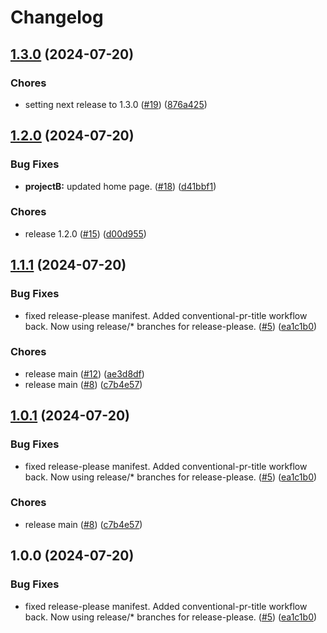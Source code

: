 # Changelog

## [1.3.0](https://github.com/lpezet/testing-release-please/compare/project-b-v1.2.0...project-b-v1.3.0) (2024-07-20)


### Chores

* setting next release to 1.3.0 ([#19](https://github.com/lpezet/testing-release-please/issues/19)) ([876a425](https://github.com/lpezet/testing-release-please/commit/876a4257ec4b6dcdfbd56a8ba6823a28125f1e50))

## [1.2.0](https://github.com/lpezet/testing-release-please/compare/project-b-v1.1.1...project-b-v1.2.0) (2024-07-20)


### Bug Fixes

* **projectB:** updated home page. ([#18](https://github.com/lpezet/testing-release-please/issues/18)) ([d41bbf1](https://github.com/lpezet/testing-release-please/commit/d41bbf112ea6f0190291bb3038b1ee3086e5396a))


### Chores

* release 1.2.0 ([#15](https://github.com/lpezet/testing-release-please/issues/15)) ([d00d955](https://github.com/lpezet/testing-release-please/commit/d00d95554fe9456008d76ee06fd1046cc3ceef64))

## [1.1.1](https://github.com/lpezet/testing-release-please/compare/project-b-v1.1.0...project-b-v1.1.1) (2024-07-20)


### Bug Fixes

* fixed release-please manifest. Added conventional-pr-title workflow back. Now using release/* branches for release-please. ([#5](https://github.com/lpezet/testing-release-please/issues/5)) ([ea1c1b0](https://github.com/lpezet/testing-release-please/commit/ea1c1b0c96191f5c5247af4e53f81ad6b00f3d05))


### Chores

* release main ([#12](https://github.com/lpezet/testing-release-please/issues/12)) ([ae3d8df](https://github.com/lpezet/testing-release-please/commit/ae3d8dfeea819c5ac6b2381cbd77e1a9df2212a2))
* release main ([#8](https://github.com/lpezet/testing-release-please/issues/8)) ([c7b4e57](https://github.com/lpezet/testing-release-please/commit/c7b4e5779cbaf292752f305f37cdfb6231113189))

## [1.0.1](https://github.com/lpezet/testing-release-please/compare/project-b-v1.0.0...project-b-v1.0.1) (2024-07-20)


### Bug Fixes

* fixed release-please manifest. Added conventional-pr-title workflow back. Now using release/* branches for release-please. ([#5](https://github.com/lpezet/testing-release-please/issues/5)) ([ea1c1b0](https://github.com/lpezet/testing-release-please/commit/ea1c1b0c96191f5c5247af4e53f81ad6b00f3d05))


### Chores

* release main ([#8](https://github.com/lpezet/testing-release-please/issues/8)) ([c7b4e57](https://github.com/lpezet/testing-release-please/commit/c7b4e5779cbaf292752f305f37cdfb6231113189))

## 1.0.0 (2024-07-20)


### Bug Fixes

* fixed release-please manifest. Added conventional-pr-title workflow back. Now using release/* branches for release-please. ([#5](https://github.com/lpezet/testing-release-please/issues/5)) ([ea1c1b0](https://github.com/lpezet/testing-release-please/commit/ea1c1b0c96191f5c5247af4e53f81ad6b00f3d05))
